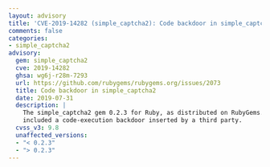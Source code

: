 ```yaml
---
layout: advisory
title: 'CVE-2019-14282 (simple_captcha2): Code backdoor in simple_captcha2'
comments: false
categories:
- simple_captcha2
advisory:
  gem: simple_captcha2
  cve: 2019-14282
  ghsa: wg6j-r28m-7293
  url: https://github.com/rubygems/rubygems.org/issues/2073
  title: Code backdoor in simple_captcha2
  date: 2019-07-31
  description: |
    The simple_captcha2 gem 0.2.3 for Ruby, as distributed on RubyGems.org,
    included a code-execution backdoor inserted by a third party.
  cvss_v3: 9.8
  unaffected_versions:
  - "< 0.2.3"
  - "> 0.2.3"
---
```

